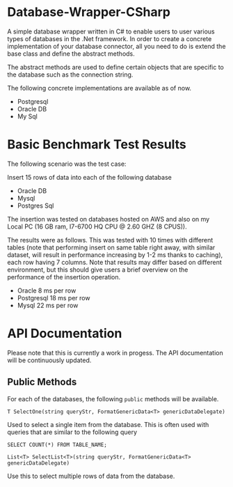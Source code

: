 # Database-Wrapper-CSharp
A simple database wrapper written in C# to enable users to user various types of databases in the .Net framework. In order to create a concrete implementation of your database connector, all you need to do is extend the base class and define the abstract methods. 

The abstract methods are used to define certain objects that are specific to the database such as the connection string. 

The following concrete implementations are available as of now.

* Postgresql
* Oracle DB
* My Sql

# Basic Benchmark Test Results

The following scenario was the test case: 

Insert 15 rows of data into each of the following database 
- Oracle DB
- Mysql 
- Postgres Sql

The insertion was tested on databases hosted on AWS and also on my Local PC (16 GB ram, I7-6700 HQ CPU @ 2.60 GHZ (8 CPUS)).

The results were as follows. This was tested with 10 times with different tables (note that performing insert on same table right away, with similar dataset, will result in performance increasing by 1-2 ms thanks to caching), each row having 7 columns. Note that results may differ based on different environment, but this should give users a brief overview on the performance of the insertion operation.

- Oracle 8 ms per row 
- Postgresql 18 ms per row
- Mysql 22 ms per row

# API Documentation 

Please note that this is currently a work in progess. The API documentation will be continuously updated.

## Public Methods

For each of the databases, the following <code>public</code> methods will be available.

``T SelectOne(string queryStr, FormatGenericData<T> genericDataDelegate)``

Used to select a single item from the database. This is often used with queries that are similar to the following query

```SELECT COUNT(*) FROM TABLE_NAME;```

`List<T> SelectList<T>(string queryStr, FormatGenericData<T> genericDataDelegate)`

Use this to select multiple rows of data from the database.
